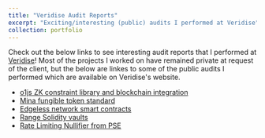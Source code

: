 ```yaml
---
title: "Veridise Audit Reports"
excerpt: "Exciting/interesting (public) audits I performed at Veridise"
collection: portfolio
---
```


Check out the below links to see interesting audit reports
that I performed at [Veridise](https://veridise.com)!
Most of the projects I worked on have remained private at request
of the client, but the below are linkes to some of the public audits I
performed which are available on Veridise's website.
- [o1js ZK constraint library and blockchain integration](https://veridise.com/audits-archive/company/o1-labs/o1-labs-o1js-2024-08-27/)
- [Mina fungible token standard](https://veridise.com/wp-content/uploads/2024/08/VAR_Mina_Foundation_240624_Mina_Fungible_Token_Standard-V3.pdf)
- [Edgeless network smart contracts](https://veridise.com/wp-content/uploads/2024/03/VAR_Edgeless_240315.pdf)
- [Range Solidity vaults](https://veridise.com/wp-content/uploads/2023/10/VAR-range-230904-Range-GHO-Vault-3.pdf)
- [Rate Limiting Nullifier from PSE](https://veridise.com/wp-content/uploads/2023/09/VAR-RLN.pdf)


